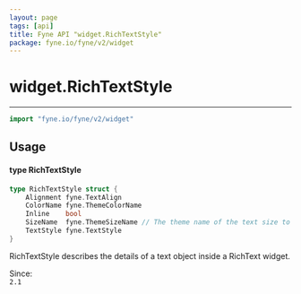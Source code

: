 ```yaml
---
layout: page
tags: [api]
title: Fyne API "widget.RichTextStyle"
package: fyne.io/fyne/v2/widget
---
```


# widget.RichTextStyle
---
```go
import "fyne.io/fyne/v2/widget"
```

## Usage

#### type RichTextStyle

```go
type RichTextStyle struct {
	Alignment fyne.TextAlign
	ColorName fyne.ThemeColorName
	Inline    bool
	SizeName  fyne.ThemeSizeName // The theme name of the text size to use, if blank will be the standard text size
	TextStyle fyne.TextStyle
}
```

RichTextStyle describes the details of a text object inside a RichText widget.


<div class="since">Since: <code>
2.1</code></div>
